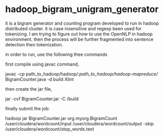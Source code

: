 # hadoop_bigram_unigram_generator
it is a bigram generator and counting program developed to run in hadoop distributed cluster.
it is case insensitive and regexp been used for tokenizing.
I am trying to figure out how to use the OpenNLP in hadoop environment. then the process will be further fragmented into sentence detection
then tokenization.

in order to run, use the following thee commands

first compile using javac command,

javac -cp path_to_hadoop/hadoop/*:path_to_hadoop/hadoop-mapreduce/* BigramCounter.java -d build Xlint

then create the jar file,

jar -cvf BigramCounter.jar -C /build

finally submit the job:

hadoop jar BigramCounter.jar org.myorg.BigramCount /user/cloudera/wordcount/input /user/cloudera/wordcount/output 
-skip /user/cloudera/wordcount/stop_words.text
